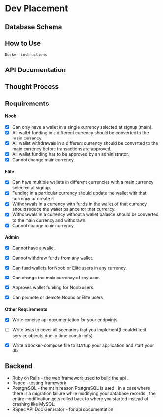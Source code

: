 # Dev Placement

## Database Schema


## How to Use
```
Docker instructions
```




## API Documentation

## Thought Process

## Requirements

#### Noob
- [x] Can only have a wallet in a single currency selected at signup (main).
- [x] All wallet funding in a different currency should be converted to the main currency.
- [x] All wallet withdrawals in a different currency should be converted to the main currency before transactions are approved.
- [x] All wallet funding has to be approved by an administrator.
- [x] Cannot change main currency.

#### Elite
- [x] Can have multiple wallets in different currencies with a main currency selected at signup.
- [x] Funding in a particular currency should update the wallet with that currency or create it.
- [x] Withdrawals in a currency with funds in the wallet of that currency should reduce the wallet balance for that currency.
- [x] Withdrawals in a currency without a wallet balance should be converted to the main currency and withdrawn.
- [x] Cannot change main currency

#### Admin
- [x] Cannot have a wallet.
- [x] Cannot withdraw funds from any wallet.
- [x] Can fund wallets for Noob or Elite users in any currency.
- [x] Can change the main currency of any user.
- [x] Approves wallet funding for Noob users.
- [x] Can promote or demote Noobs or Elite users


#### Other Requirements
- [x] Write concise api documentation for your endpoints
- [ ] Write tests to cover all scenarios that you implement(I couldnt test service objects,due to time constraints)
- [x] Write a docker-compose file to startup your application and start your db


## Backend
- Ruby on Rails - the web framework used to build the api .
- Rspec - testing framework
- PostgreSQL -  the main reason PostgreSQL is used , in a case where there is a migration failure while modifying your database records , the entire modification gets rolled back to where you started instead of crashing like  MySQL.
- RSpec API Doc Generator - for api documentation
